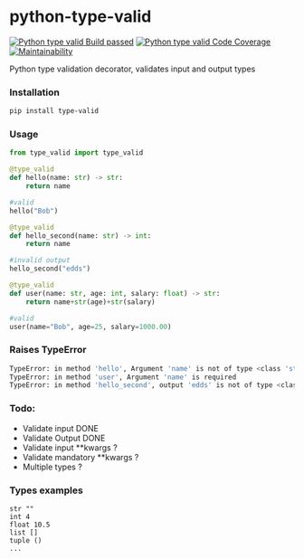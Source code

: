# python-type-valid

[![Python type valid Build passed](https://travis-ci.org/edmhs/python-type-valid.svg?branch=master)](https://travis-ci.org/edmhs/python-type-valid)
[![Python type valid Code Coverage](https://codecov.io/gh/codecov/example-python/branch/master/graph/badge.svg)](https://codecov.io/gh/edmhs/python-type-valid)
[![Maintainability](https://api.codeclimate.com/v1/badges/a99a88d28ad37a79dbf6/maintainability)](https://codeclimate.com/github/edmhs/python-type-valid)


Python type validation decorator, validates input and output types

### Installation
~~~sh
pip install type-valid
~~~

### Usage
~~~python
from type_valid import type_valid

@type_valid
def hello(name: str) -> str:
    return name

#valid
hello("Bob")

@type_valid
def hello_second(name: str) -> int:
    return name

#invalid output
hello_second("edds")

@type_valid
def user(name: str, age: int, salary: float) -> str:
    return name+str(age)+str(salary)

#valid
user(name="Bob", age=25, salary=1000.00)

~~~

### Raises TypeError
~~~sh
TypeError: in method 'hello', Argument 'name' is not of type <class 'str'>, received <class 'int'>
TypeError: in method 'user', Argument 'name' is required
TypeError: in method 'hello_second', output 'edds' is not of type <class 'int'>, received <class 'str'>
~~~

### Todo:
* Validate input DONE
* Validate Output DONE
* Validate input **kwargs ?
* Validate mandatory **kwargs ?
* Multiple types ?

### Types examples

~~~
str ""
int 4
float 10.5
list []
tuple ()
...
~~~
